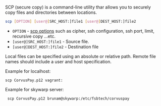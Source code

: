 SCP (secure copy) is a command-line utility thar allows you to securely copy files and directories between locations.

```sh
scp [OPTION] [user@]SRC_HOST:]file1 [user@]DEST_HOST:]file2
```
- `OPTION` - [scp options](https://linux.die.net/man/1/scp) such as cipher, ssh configuration, ssh port, limit, recursive copy …etc.
-  `[user@]SRC_HOST:]file1` - Source file.
-  `[user@]DEST_HOST:]file2` - Destination file

Local files can be specified using an absolute or relative path. Remote file names should include a user and host specification.

Example for localhost:
```
scp CorvusPay.p12 vagrant:     
```

Example for skywarp server:
```
 scp CorvusPay.p12 brunam@skywarp:/etc/fsbtech/corvuspay   
```